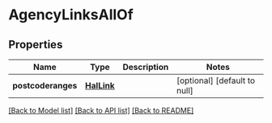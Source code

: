 # AgencyLinksAllOf
## Properties

Name | Type | Description | Notes
------------ | ------------- | ------------- | -------------
**postcoderanges** | [**HalLink**](HalLink.md) |  | [optional] [default to null]

[[Back to Model list]](../README.md#documentation-for-models) [[Back to API list]](../README.md#documentation-for-api-endpoints) [[Back to README]](../README.md)

